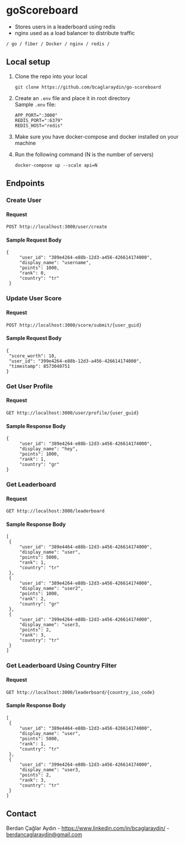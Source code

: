 # goScoreboard

- Stores users in a leaderboard using redis
- nginx used as a load balancer to distribute traffic

``` / go / fiber / Docker / nginx / redis / ```

## Local setup

1. Clone the repo into your local
   ```
   git clone https://github.com/bcaglaraydin/go-scoreboard
   ```

3. Create an ```.env``` file and place it in root directory </br>
 Sample ```.env``` file:
    ```
    APP_PORT=":3000"
    REDIS_PORT=":6379"
    REDIS_HOST="redis"
    ```
4. Make sure you have docker-compose and docker installed on your machine

5. Run the following command (N is the number of servers)
   ```
   docker-compose up --scale api=N
   ```
## Endpoints

### Create User

#### Request

`POST http://localhost:3000/user/create`

#### Sample Request Body

   ```
{
        "user_id": "389e4264-e88b-12d3-a456-426614174000",
        "display_name": "username",
        "points": 1000,
        "rank": 0,
        "country": "tr"
    }
```

### Update User Score

#### Request

`POST http://localhost:3000/score/submit/{user_guid}`

#### Sample Request Body

   ```
{
    "score_worth": 10,
    "user_id": "399e4264-e88b-12d3-a456-426614174000",
    "timestamp": 8573040751
}
```

### Get User Profile

#### Request

`GET http://localhost:3000/user/profile/{user_guid}`

#### Sample Response Body

   ```
{
        "user_id": "389e4264-e88b-12d3-a456-426614174000",
        "display_name": "hey",
        "points": 1000,
        "rank": 1,
        "country": "gr"
}
```

### Get Leaderboard

#### Request

`GET http://localhost:3000/leaderboard`

#### Sample Response Body

   ```
[
    {
        "user_id": "389e4464-e88b-12d3-a456-426614174000",
        "display_name": "user",
        "points": 5000,
        "rank": 1,
        "country": "tr"
    },
    {
        "user_id": "389e4264-e88b-12d3-a456-426614174000",
        "display_name": "user2",
        "points": 1000,
        "rank": 2,
        "country": "gr"
    },
    {
        "user_id": "399e4264-e88b-12d3-a456-426614174000",
        "display_name": "user3,
        "points": 2,
        "rank": 3,
        "country": "tr"
    }
]
```

### Get Leaderboard Using Country Filter

#### Request

`GET http://localhost:3000/leaderboard/{country_iso_code}`

#### Sample Response Body

   ```
[
    {
        "user_id": "389e4464-e88b-12d3-a456-426614174000",
        "display_name": "user",
        "points": 5000,
        "rank": 1,
        "country": "tr"
    },
    {
        "user_id": "399e4264-e88b-12d3-a456-426614174000",
        "display_name": "user3,
        "points": 2,
        "rank": 3,
        "country": "tr"
    }
]
```


## Contact

Berdan Çağlar Aydın - https://www.linkedin.com/in/bcaglaraydin/ - berdancaglaraydin@gmail.com
